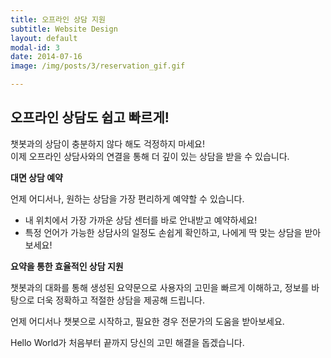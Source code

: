 ```yaml
---
title: 오프라인 상담 지원
subtitle: Website Design
layout: default
modal-id: 3
date: 2014-07-16
image: /img/posts/3/reservation_gif.gif

---
```

## 오프라인 상담도 쉽고 빠르게!

챗봇과의 상담이 충분하지 않다 해도 걱정하지 마세요! <br>
이제 오프라인 상담사와의 연결을 통해 더 깊이 있는 상담을 받을 수 있습니다. 

**대면 상담 예약**

    
언제 어디서나, 원하는 상담을 가장 편리하게 예약할 수 있습니다.
    
- 내 위치에서 가장 가까운 상담 센터를 바로 안내받고 예약하세요!
- 특정 언어가 가능한 상담사의 일정도 손쉽게 확인하고, 나에게 딱 맞는 상담을 받아보세요!


**요약을 통한 효율적인 상담 지원**

챗봇과의 대화를 통해 생성된 요약문으로 사용자의 고민을 빠르게 이해하고, 정보를 바탕으로 더욱 정확하고 적절한 상담을 제공해 드립니다.

언제 어디서나 챗봇으로 시작하고, 필요한 경우 전문가의 도움을 받아보세요. 

Hello World가 처음부터 끝까지 당신의 고민 해결을 돕겠습니다.